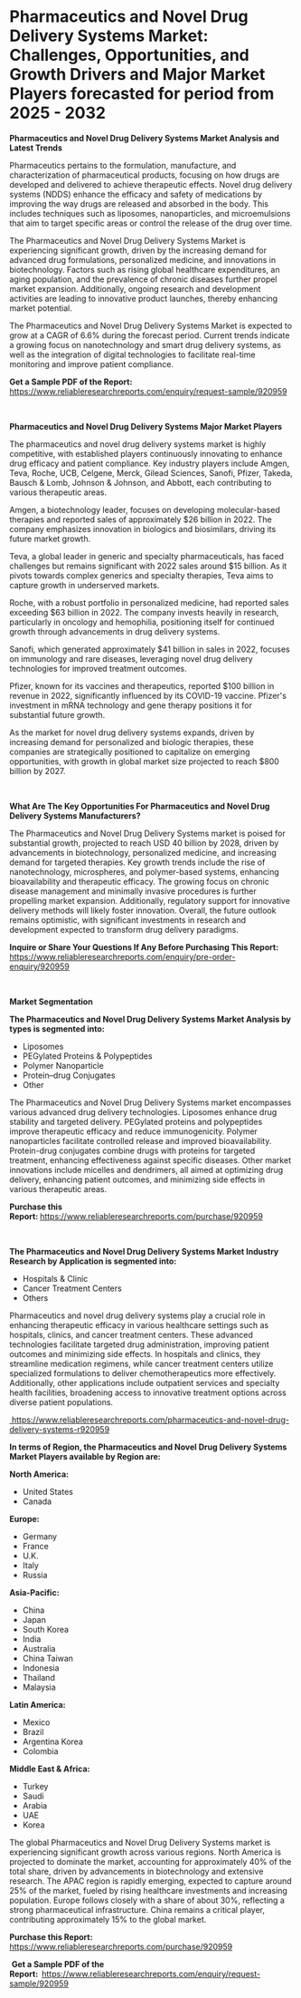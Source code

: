 <p><h1>Pharmaceutics and Novel Drug Delivery Systems Market: Challenges, Opportunities, and Growth Drivers and Major Market Players forecasted for period from 2025 - 2032</h1></p><p><strong>Pharmaceutics and Novel Drug Delivery Systems Market Analysis and Latest Trends</strong></p>
<p><p>Pharmaceutics pertains to the formulation, manufacture, and characterization of pharmaceutical products, focusing on how drugs are developed and delivered to achieve therapeutic effects. Novel drug delivery systems (NDDS) enhance the efficacy and safety of medications by improving the way drugs are released and absorbed in the body. This includes techniques such as liposomes, nanoparticles, and microemulsions that aim to target specific areas or control the release of the drug over time.</p><p>The Pharmaceutics and Novel Drug Delivery Systems Market is experiencing significant growth, driven by the increasing demand for advanced drug formulations, personalized medicine, and innovations in biotechnology. Factors such as rising global healthcare expenditures, an aging population, and the prevalence of chronic diseases further propel market expansion. Additionally, ongoing research and development activities are leading to innovative product launches, thereby enhancing market potential.</p><p>The Pharmaceutics and Novel Drug Delivery Systems Market is expected to grow at a CAGR of 6.6% during the forecast period. Current trends indicate a growing focus on nanotechnology and smart drug delivery systems, as well as the integration of digital technologies to facilitate real-time monitoring and improve patient compliance.</p></p>
<p><strong>Get a Sample PDF of the Report:&nbsp;</strong> <a href="https://www.reliableresearchreports.com/enquiry/request-sample/920959?utm_campaign=24&utm_medium=2&utm_source=Github&utm_content=ia&utm_term=18042025&utm_id=pharmaceutics-and-novel-drug-delivery-systems">https://www.reliableresearchreports.com/enquiry/request-sample/920959</a></p>
<p>&nbsp;</p>
<p><strong>Pharmaceutics and Novel Drug Delivery Systems Major Market Players</strong></p>
<p><p>The pharmaceutics and novel drug delivery systems market is highly competitive, with established players continuously innovating to enhance drug efficacy and patient compliance. Key industry players include Amgen, Teva, Roche, UCB, Celgene, Merck, Gilead Sciences, Sanofi, Pfizer, Takeda, Bausch & Lomb, Johnson & Johnson, and Abbott, each contributing to various therapeutic areas.</p><p>Amgen, a biotechnology leader, focuses on developing molecular-based therapies and reported sales of approximately $26 billion in 2022. The company emphasizes innovation in biologics and biosimilars, driving its future market growth.</p><p>Teva, a global leader in generic and specialty pharmaceuticals, has faced challenges but remains significant with 2022 sales around $15 billion. As it pivots towards complex generics and specialty therapies, Teva aims to capture growth in underserved markets.</p><p>Roche, with a robust portfolio in personalized medicine, had reported sales exceeding $63 billion in 2022. The company invests heavily in research, particularly in oncology and hemophilia, positioning itself for continued growth through advancements in drug delivery systems.</p><p>Sanofi, which generated approximately $41 billion in sales in 2022, focuses on immunology and rare diseases, leveraging novel drug delivery technologies for improved treatment outcomes.</p><p>Pfizer, known for its vaccines and therapeutics, reported $100 billion in revenue in 2022, significantly influenced by its COVID-19 vaccine. Pfizer's investment in mRNA technology and gene therapy positions it for substantial future growth.</p><p>As the market for novel drug delivery systems expands, driven by increasing demand for personalized and biologic therapies, these companies are strategically positioned to capitalize on emerging opportunities, with growth in global market size projected to reach $800 billion by 2027.</p></p>
<p>&nbsp;</p>
<p><strong>What Are The Key Opportunities For Pharmaceutics and Novel Drug Delivery Systems Manufacturers?</strong></p>
<p><p>The Pharmaceutics and Novel Drug Delivery Systems market is poised for substantial growth, projected to reach USD 40 billion by 2028, driven by advancements in biotechnology, personalized medicine, and increasing demand for targeted therapies. Key growth trends include the rise of nanotechnology, microspheres, and polymer-based systems, enhancing bioavailability and therapeutic efficacy. The growing focus on chronic disease management and minimally invasive procedures is further propelling market expansion. Additionally, regulatory support for innovative delivery methods will likely foster innovation. Overall, the future outlook remains optimistic, with significant investments in research and development expected to transform drug delivery paradigms.</p></p>
<p><strong>Inquire or Share Your Questions If Any Before Purchasing This Report:</strong> <a href="https://www.reliableresearchreports.com/enquiry/pre-order-enquiry/920959?utm_campaign=24&utm_medium=2&utm_source=Github&utm_content=ia&utm_term=18042025&utm_id=pharmaceutics-and-novel-drug-delivery-systems">https://www.reliableresearchreports.com/enquiry/pre-order-enquiry/920959</a></p>
<p>&nbsp;</p>
<p><strong>Market Segmentation</strong></p>
<p><strong>The Pharmaceutics and Novel Drug Delivery Systems Market Analysis by types is segmented into:</strong></p>
<p><ul><li>Liposomes</li><li>PEGylated Proteins & Polypeptides</li><li>Polymer Nanoparticle</li><li>Protein–drug Conjugates</li><li>Other</li></ul></p>
<p><p>The Pharmaceutics and Novel Drug Delivery Systems market encompasses various advanced drug delivery technologies. Liposomes enhance drug stability and targeted delivery. PEGylated proteins and polypeptides improve therapeutic efficacy and reduce immunogenicity. Polymer nanoparticles facilitate controlled release and improved bioavailability. Protein-drug conjugates combine drugs with proteins for targeted treatment, enhancing effectiveness against specific diseases. Other market innovations include micelles and dendrimers, all aimed at optimizing drug delivery, enhancing patient outcomes, and minimizing side effects in various therapeutic areas.</p></p>
<p><strong>Purchase this Report:&nbsp;</strong><a href="https://www.reliableresearchreports.com/purchase/920959?utm_campaign=24&utm_medium=2&utm_source=Github&utm_content=ia&utm_term=18042025&utm_id=pharmaceutics-and-novel-drug-delivery-systems">https://www.reliableresearchreports.com/purchase/920959</a></p>
<p>&nbsp;</p>
<p><strong>The Pharmaceutics and Novel Drug Delivery Systems Market Industry Research by Application is segmented into:</strong></p>
<p><ul><li>Hospitals & Clinic</li><li>Cancer Treatment Centers</li><li>Others</li></ul></p>
<p><p>Pharmaceutics and novel drug delivery systems play a crucial role in enhancing therapeutic efficacy in various healthcare settings such as hospitals, clinics, and cancer treatment centers. These advanced technologies facilitate targeted drug administration, improving patient outcomes and minimizing side effects. In hospitals and clinics, they streamline medication regimens, while cancer treatment centers utilize specialized formulations to deliver chemotherapeutics more effectively. Additionally, other applications include outpatient services and specialty health facilities, broadening access to innovative treatment options across diverse patient populations.</p></p>
<p><a href="https://www.reliableresearchreports.com/pharmaceutics-and-novel-drug-delivery-systems-r920959?utm_campaign=24&utm_medium=2&utm_source=Github&utm_content=ia&utm_term=18042025&utm_id=pharmaceutics-and-novel-drug-delivery-systems">&nbsp;https://www.reliableresearchreports.com/pharmaceutics-and-novel-drug-delivery-systems-r920959</a></p>
<p><strong>In terms of Region, the Pharmaceutics and Novel Drug Delivery Systems Market Players available by Region are:</strong></p>
<p>
    <p> <strong> North America: </strong>
        <ul>
            <li>United States</li>
            <li>Canada</li>
        </ul>
        </p> 
    <p> <strong> Europe: </strong>
        <ul>
            <li>Germany</li>
            <li>France</li>
            <li>U.K.</li>
            <li>Italy</li>
            <li>Russia</li>
        </ul>
        </p> 
    <p> <strong> Asia-Pacific: </strong>
        <ul>
            <li>China</li>
            <li>Japan</li>
            <li>South Korea</li>
            <li>India</li>
            <li>Australia</li>
            <li>China Taiwan</li>
            <li>Indonesia</li>
            <li>Thailand</li>
            <li>Malaysia</li>
        </ul>
        </p> 
    <p> <strong> Latin America: </strong>
        <ul>
            <li>Mexico</li>
            <li>Brazil</li>
            <li>Argentina Korea</li>
            <li>Colombia</li>
        </ul>
        </p> 
    <p> <strong> Middle East & Africa: </strong>
        <ul>
            <li>Turkey</li>
            <li>Saudi</li>
            <li>Arabia</li>
            <li>UAE</li>
            <li>Korea</li>
        </ul>
    </p>
    </p>
<p><p>The global Pharmaceutics and Novel Drug Delivery Systems market is experiencing significant growth across various regions. North America is projected to dominate the market, accounting for approximately 40% of the total share, driven by advancements in biotechnology and extensive research. The APAC region is rapidly emerging, expected to capture around 25% of the market, fueled by rising healthcare investments and increasing population. Europe follows closely with a share of about 30%, reflecting a strong pharmaceutical infrastructure. China remains a critical player, contributing approximately 15% to the global market.</p></p>
<p><strong>Purchase this Report: </strong><a href="https://www.reliableresearchreports.com/purchase/920959?utm_campaign=24&utm_medium=2&utm_source=Github&utm_content=ia&utm_term=18042025&utm_id=pharmaceutics-and-novel-drug-delivery-systems">https://www.reliableresearchreports.com/purchase/920959</a></p>
<p>&nbsp;<strong>Get a Sample PDF of the Report:&nbsp;&nbsp;</strong><a href="https://www.reliableresearchreports.com/enquiry/request-sample/920959?utm_campaign=24&utm_medium=2&utm_source=Github&utm_content=ia&utm_term=18042025&utm_id=pharmaceutics-and-novel-drug-delivery-systems">https://www.reliableresearchreports.com/enquiry/request-sample/920959</a></p>
<p><strong></strong></p>
<p><p></p><p></p><p></p></p>